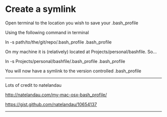 
# Create a symlink

Open terminal to the location you wish to save your .bash_profile

Using the following command in terminal

  ln -s path/to/the/git/repo/.bash_profile .bash_profile

On my machine it is (relatively) located at Projects/personal/bashfile. So...

  ln -s Projects/personal/bashfile/.bash_profile .bash_profile

You will now have a symlink to the version controlled .bash_profile


---

Lots of credit to natelandau

http://natelandau.com/my-mac-osx-bash_profile/

https://gist.github.com/natelandau/10654137

---
